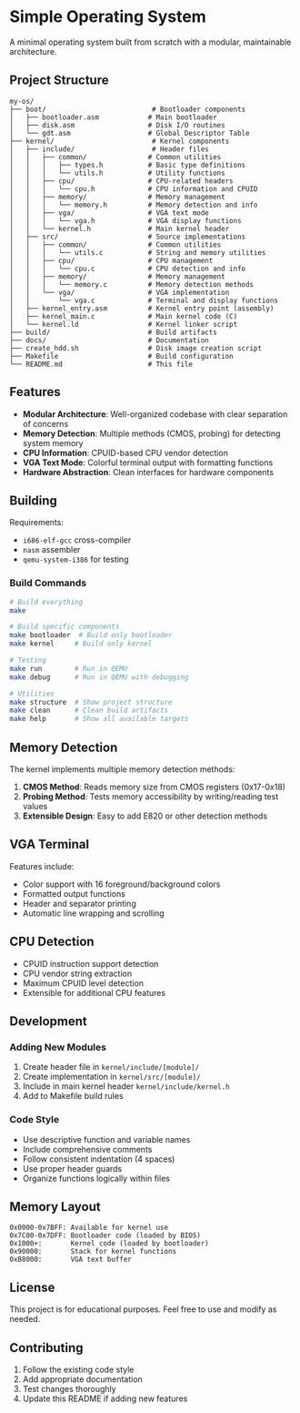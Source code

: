 # Simple Operating System

A minimal operating system built from scratch with a modular, maintainable architecture.

## Project Structure

```
my-os/
├── boot/                          # Bootloader components
│   ├── bootloader.asm            # Main bootloader
│   ├── disk.asm                  # Disk I/O routines
│   └── gdt.asm                   # Global Descriptor Table
├── kernel/                        # Kernel components
│   ├── include/                   # Header files
│   │   ├── common/               # Common utilities
│   │   │   ├── types.h           # Basic type definitions
│   │   │   └── utils.h           # Utility functions
│   │   ├── cpu/                  # CPU-related headers
│   │   │   └── cpu.h             # CPU information and CPUID
│   │   ├── memory/               # Memory management
│   │   │   └── memory.h          # Memory detection and info
│   │   ├── vga/                  # VGA text mode
│   │   │   └── vga.h             # VGA display functions
│   │   └── kernel.h              # Main kernel header
│   ├── src/                      # Source implementations
│   │   ├── common/               # Common utilities
│   │   │   └── utils.c           # String and memory utilities
│   │   ├── cpu/                  # CPU management
│   │   │   └── cpu.c             # CPU detection and info
│   │   ├── memory/               # Memory management
│   │   │   └── memory.c          # Memory detection methods
│   │   └── vga/                  # VGA implementation
│   │       └── vga.c             # Terminal and display functions
│   ├── kernel_entry.asm          # Kernel entry point (assembly)
│   ├── kernel_main.c             # Main kernel code (C)
│   └── kernel.ld                 # Kernel linker script
├── build/                        # Build artifacts
├── docs/                         # Documentation
├── create_hdd.sh                 # Disk image creation script
├── Makefile                      # Build configuration
└── README.md                     # This file
```

## Features

- **Modular Architecture**: Well-organized codebase with clear separation of concerns
- **Memory Detection**: Multiple methods (CMOS, probing) for detecting system memory
- **CPU Information**: CPUID-based CPU vendor detection
- **VGA Text Mode**: Colorful terminal output with formatting functions
- **Hardware Abstraction**: Clean interfaces for hardware components

## Building

Requirements:
- `i686-elf-gcc` cross-compiler
- `nasm` assembler
- `qemu-system-i386` for testing

### Build Commands

```bash
# Build everything
make

# Build specific components
make bootloader  # Build only bootloader
make kernel     # Build only kernel

# Testing
make run        # Run in QEMU
make debug      # Run in QEMU with debugging

# Utilities
make structure  # Show project structure
make clean      # Clean build artifacts
make help       # Show all available targets
```

## Memory Detection

The kernel implements multiple memory detection methods:

1. **CMOS Method**: Reads memory size from CMOS registers (0x17-0x18)
2. **Probing Method**: Tests memory accessibility by writing/reading test values
3. **Extensible Design**: Easy to add E820 or other detection methods

## VGA Terminal

Features include:
- Color support with 16 foreground/background colors
- Formatted output functions
- Header and separator printing
- Automatic line wrapping and scrolling

## CPU Detection

- CPUID instruction support detection
- CPU vendor string extraction
- Maximum CPUID level detection
- Extensible for additional CPU features

## Development

### Adding New Modules

1. Create header file in `kernel/include/[module]/`
2. Create implementation in `kernel/src/[module]/`
3. Include in main kernel header `kernel/include/kernel.h`
4. Add to Makefile build rules

### Code Style

- Use descriptive function and variable names
- Include comprehensive comments
- Follow consistent indentation (4 spaces)
- Use proper header guards
- Organize functions logically within files

## Memory Layout

```
0x0000-0x7BFF: Available for kernel use
0x7C00-0x7DFF: Bootloader code (loaded by BIOS)
0x1000+:       Kernel code (loaded by bootloader)
0x90000:       Stack for kernel functions
0xB8000:       VGA text buffer
```

## License

This project is for educational purposes. Feel free to use and modify as needed.

## Contributing

1. Follow the existing code style
2. Add appropriate documentation
3. Test changes thoroughly
4. Update this README if adding new features
